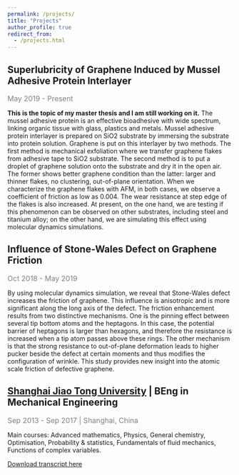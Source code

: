```yaml
---
permalink: /projects/
title: "Projects"
author_profile: true
redirect_from: 
  - /projects.html
---
```


## Superlubricity of Graphene Induced by Mussel Adhesive Protein Interlayer

<font color="gray" size = "3">May 2019 - Present</font>

<b>This is the topic of my master thesis and I am still working on it.</b> The mussel adhesive protein is an effective bioadhesive with wide spectrum, linking organic tissue with glass, plastics and metals. Mussel adhesive protein interlayer is prepared on SiO2 substrate by immersing the substrate into protein solution. Graphene is put on this interlayer by two methods. The first method is mechanical exfoliation where we transfer graphene flakes from adhesive tape to SiO2 substrate. The second method is to put a droplet of graphene solution onto the substrate and dry it in the open air. The former shows better graphene condition than the latter: larger and thinner flakes, no clustering, out-of-plane orientation. When we characterize the graphene flakes with AFM, in both cases, we observe a coefficient of friction as low as 0.004. The wear resistance at step edge of the flakes is also increased. At present, on the one hand, we are testing if this phenomenon can be observed on other substrates, including steel and titanium alloy; on the other hand, we are simulating this effect using molecular dynamics simulations.


## Influence of Stone-Wales Defect on Graphene Friction

<font color="gray" size = "3">Oct 2018 - May 2019</font>

By using molecular dynamics simulation, we reveal that Stone-Wales defect increases the friction of graphene. This influence is anisotropic and is more significant along the long axis of the defect. The friction enhancement results from two distinctive mechanisms. One is the pinning effect between several tip bottom atoms and the heptagons. In this case, the potential barrier of heptagons is larger than hexagons, and therefore the resistance is increased when a tip atom passes above these rings. The other mechanism is that the strong resistance to out-of-plane deformation leads to higher pucker beside the defect at certain moments and thus modifies the configuration of wrinkle. This study provides new insight into the atomic scale friction of defective graphene.


## <a href="http://en.sjtu.edu.cn/">Shanghai Jiao Tong University</a> | BEng in Mechanical Engineering

<font color="gray" size = "3">Sep 2013 - Sep 2017 | Shanghai, China</font>

Main courses: Advanced mathematics, Physics, General chemistry, Optimisation, Probability & statistics, Fundamentals of fluid mechanics, Functions of complex variables.

[Download transcript here](http://anboparistech.github.io/files/TranscriptBachelor_AnboCao.pdf.pdf)
